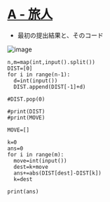 # [A - 旅人](https://atcoder.jp/contests/joi2010ho/tasks/joi2010ho_a)


* 最初の提出結果と、そのコード 

![image](https://github.com/jamad/jamad.github.io/assets/949913/f3d30e2f-c41c-4b05-bff3-bc3317215ead)

```
n,m=map(int,input().split())
DIST=[0]
for i in range(n-1):
  d=int(input())
  DIST.append(DIST[-1]+d)

#DIST.pop(0)

#print(DIST)
#print(MOVE)

MOVE=[]

k=0
ans=0
for i in range(m):
  move=int(input())
  dest=k+move
  ans+=abs(DIST[dest]-DIST[k])
  k=dest

print(ans)
  
```

